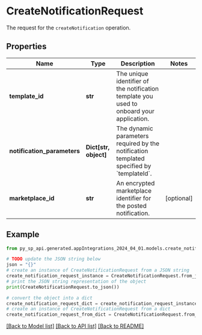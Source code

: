 # CreateNotificationRequest

The request for the `createNotification` operation.

## Properties

Name | Type | Description | Notes
------------ | ------------- | ------------- | -------------
**template_id** | **str** | The unique identifier of the notification template you used to onboard your application. | 
**notification_parameters** | **Dict[str, object]** | The dynamic parameters required by the notification templated specified by &#x60;templateId&#x60;. | 
**marketplace_id** | **str** | An encrypted marketplace identifier for the posted notification. | [optional] 

## Example

```python
from py_sp_api.generated.appIntegrations_2024_04_01.models.create_notification_request import CreateNotificationRequest

# TODO update the JSON string below
json = "{}"
# create an instance of CreateNotificationRequest from a JSON string
create_notification_request_instance = CreateNotificationRequest.from_json(json)
# print the JSON string representation of the object
print(CreateNotificationRequest.to_json())

# convert the object into a dict
create_notification_request_dict = create_notification_request_instance.to_dict()
# create an instance of CreateNotificationRequest from a dict
create_notification_request_from_dict = CreateNotificationRequest.from_dict(create_notification_request_dict)
```
[[Back to Model list]](../README.md#documentation-for-models) [[Back to API list]](../README.md#documentation-for-api-endpoints) [[Back to README]](../README.md)


